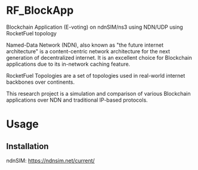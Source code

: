 # RF_BlockApp
Blockchain Application (E-voting) on ndnSIM/ns3 using NDN/UDP using RocketFuel topology

Named-Data Network (NDN), also known as "the future internet architecture" is a content-centric network architecture for the next generation of decentralized internet. It is an excellent choice for Blockchain applications due to its in-network caching feature.

RocketFuel Topologies are a set of topologies used in real-world internet backbones over continents.

This research project is a simulation and comparison of various Blockchain applications over NDN and traditional IP-based protocols.

# Usage

## Installation
ndnSIM: https://ndnsim.net/current/
